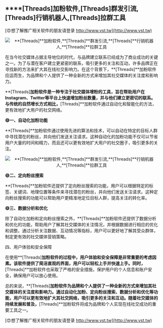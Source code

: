 ## ****[Threads]**加粉软件,**[Threads]**群发引流,**[Threads]**行销机器人,**[Threads]**拉群工具**

[😍想了解推广相关软件的朋友请登录 http://www.vst.tw](http://www.vst.tw)

 <center><img src="https://vst.tw/MP4/tuiguang/png/3.png" alt="**[Threads]**加粉软件,**[Threads]**群发引流,**[Threads]**行销机器人,**[Threads]**拉群工具"></center>

在当今社交媒体占据主导地位的时代，与品牌建立联系已经成为了商业成功的关键之一。为了与潜在客户建立更紧密的联系，吸引更多的关注和互动，许多品牌正在寻找新的方法来扩大其在线社交影响力。在这个背景下，**[Threads]**加粉软件应运而生，为品牌和个人提供了一种全新的方式来增加其社交媒体的关注度和影响力。

**[Threads]**加粉软件是一种专注于社交媒体增粉的工具，旨在帮助用户在Instagram、Twitter等平台上快速增加粉丝数量，并与他们建立更密切的联系。与传统的自然增长方式相比，**[Threads]**加粉软件通过自动化和智能化的方法，更有效地扩大用户的社交网络。

**😄一、自动化加粉功能**

**[Threads]**加粉软件通过使用先进的算法和技术，可以自动在特定的目标人群中寻找潜在的粉丝，并向他们发送关注请求。这种自动化的加粉功能不仅可以节省用户大量的时间和精力，而且还可以更有效地扩大用户的社交圈子，吸引更多的关注。

 <center><img src="https://vst.tw/MP4/tuiguang/png/4.png" alt="**[Threads]**加粉软件,**[Threads]**群发引流,**[Threads]**行销机器人,**[Threads]**拉群工具"></center>

**😄二、定向粉丝搜索**

**[Threads]**加粉软件还提供了定向粉丝搜索的功能，用户可以根据特定的标签、关键词、地理位置等条件来寻找潜在的粉丝，并向他们发送关注请求。这种定向粉丝搜索的功能可以帮助用户更精准地定位目标人群，提高关注的转化率。

**😄三、数据分析和优化**

除了自动化加粉和定向粉丝搜索之外，**[Threads]**加粉软件还提供了数据分析和优化的功能，帮助用户了解其社交媒体的关注情况，并根据数据进行相应的优化和调整。通过分析关注数据、互动情况等指标，用户可以更好地了解其受众群体，制定更有效的社交媒体营销策略。

四、用户体验和安全保障

在使用**[Threads]**加粉软件的过程中，用户体验和安全保障是非常重要的考虑因素。该软件提供了简洁直观的界面，用户可以轻松上手并快速上手。同时，**[Threads]**加粉软件也采取了严格的安全措施，保护用户的个人信息和账户安全，确保用户可以放心使用。

总的来说，**[Threads]**加粉软件为品牌和个人提供了一种全新的方式来增加其社交媒体的关注度和影响力。通过自动化加粉、定向粉丝搜索、数据分析和优化等功能，用户可以更有效地扩大其社交网络，吸引更多的关注和互动。随着社交媒体的持续发展和普及，**[Threads]**加粉软件将成为品牌和个人实现在线社交成功的重要工具之一。

[😍想了解推广相关软件的朋友请登录 http://www.vst.tw](http://www.vst.tw)



